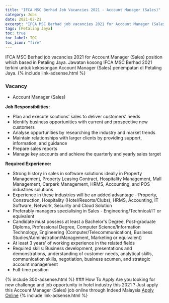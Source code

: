 ```yaml
---
title: "IFCA MSC Berhad Job Vacancies 2021 - Account Manager (Sales)" 
category: Jobs 
date: 2021-02-21 
excerpt: "IFCA MSC Berhad job vacancies 2021 for Account Manager (Sales) position which based in Petaling Jaya. Jawatan kosong IFCA MSC Berhad 2021 terkini untuk kekosongan Account Manager (Sales) penempatan di Petaling Jaya" 
tags: [Petaling Jaya] 
toc: true 
toc_label: TOC 
toc_icon: "fire" 
--- 
```


IFCA MSC Berhad job vacancies 2021 for Account Manager (Sales) position which based in Petaling Jaya. Jawatan kosong IFCA MSC Berhad 2021 terkini untuk kekosongan Account Manager (Sales) penempatan di Petaling Jaya. 
{% include link-adsense.html %} 
### Vacancy 
- Account Manager (Sales) 
<div><div><div><p><b>Job Responsibilities:</b></p>
<ul>
<li>Plan and execute solutions&#8217; sales to deliver customers&#8217; needs</li>
<li>Identify business opportunities with current and prospective new customers</li>
<li>Analyse opportunities by researching the industry and market trends</li>
<li>Maintain relationships with larger clients by providing support, information, and guidance</li>
<li>Prepare sales reports</li>
<li>Manage key accounts and achieve the quarterly and yearly sales target</li>
</ul>
<p><b>Required Experience:</b></p>
<ul>
<li>Strong history in sales in software solutions ideally in Property Management, Property Leasing Contract, Hospitality Management, Mall Management, Carpark Management, HRMS, Accounting, and POS industries solutions</li>
<li>Experience in these industries will be an added advantage - Property, Construction, Hospitality (Hotel/Resorts/Clubs), HRMS, Accounting, IT Software, Network, Security and Cloud Solution</li>
<li>Preferably managers specialising in Sales - Engineering/Technical/IT or equivalent</li>
<li>Candidate must possess at least a Bachelor's Degree, Post-graduate Diploma, Professional Degree, Computer Science/Information Technology, Engineering (Computer/Telecommunication), Business Studies/Administration/Management, Marketing or equivalent)</li>
<li>At least 3 years&#8217; of working experience in the related fields</li>
<li>Required skills: Business development, presentations and demonstrations, understanding of customer needs, analytical skills, communication skills, negotiation, business acumen, and strategic account management</li>
<li>Full-time position</li></ul></div></div></div> 
{% include 300-adsense.html %} 
### How To Apply 
Are you looking for new challenge and job opportunity in hotel industry this 2021 ?
Just apply this Account Manager (Sales) job online through Indeed Malaysia 
<a href="https://malaysia.indeed.com/viewjob?jk=cf00161410e52a7f" class="btn btn--info" target="_blank" rel="nofollow noopenner">Apply Online</a> 
{% include link-adsense.html %} 